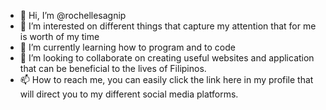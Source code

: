 - 👋 Hi, I’m @rochellesagnip
- 👀 I’m interested on different things that capture my attention that for me is worth of my time 
- 🌱 I’m currently learning how to program and to code  
- 💞️ I’m looking to collaborate on creating useful websites and application that can be beneficial to the lives of Filipinos. 
- 📫 How to reach me, you can easily click the link here in my profile that will direct you to my different social media platforms. 

<!---
rochellesagnip/rochellesagnip is a ✨ special ✨ repository because its `README.md` (this file) appears on your GitHub profile.
You can click the Preview link to take a look at your changes.
--->
